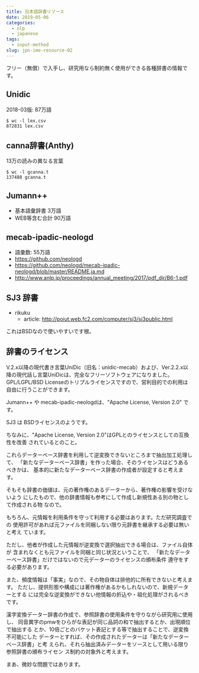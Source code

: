 ```yaml
---
title: 日本語辞書リソース
date: 2019-05-06
categories:
  - nlp
  - japanese
tags:
  - input-method
slug: jpn-ime-resource-02
---
```


フリー（無償）で入手し、研究用なら制約無く使用ができる各種辞書の情報です。

## Unidic

2018-03版: 87万語

```
$ wc -l lex.csv
872831 lex.csv
```

## canna辞書(Anthy)

13万の読みの異なる言葉

```
$ wc -l gcanna.t
137488 gcanna.t
```
## Jumann++

  * 基本語彙辞書 3万語
  * WEB等含む合計 90万語

## mecab-ipadic-neologd

  * 語彙数: 55万語
  * https://github.com/neologd
  * https://github.com/neologd/mecab-ipadic-neologd/blob/master/README.ja.md
  * http://www.anlp.jp/proceedings/annual_meeting/2017/pdf_dir/B6-1.pdf

## SJ3 辞書

  * rikuku
    * article: http://poiut.web.fc2.com/computer/sj3/sj3public.html

これはBSDなので使いやすいです根。


## 辞書のライセンス

V.2.x以降の現代書き言葉UniDic（旧名：unidic-mecab）および、Ver.2.2.x以降の現代話し言葉UniDicは、完全なフリーソフトウェアになりました。 GPL/LGPL/BSD Licenseのトリプルライセンスですので、営利目的での利用は自由に行うことができます。

Jumann++ や mecab-ipadic-neologdは、"Apache License, Version 2.0" です。

SJ3 は BSDライセンスのようです。

ちなみに、"Apache License, Version 2.0"はGPLとのライセンスとしての互換性を改善
されているとのこと。

これらデーターベース辞書を利用して逆変換できないところまで抽出加工処理して、
「新たなデーターベース辞書」を作った場合、そのライセンスはどうあるべきかは、
基本的に新たなデーターベース辞書の作成者が設定すると考えます。

そもそも辞書の価値は、元の著作権のあるデーターから、著作権の影響を受けないよう
にしたもので、他の辞書情報も参考にして作成し新規性ある別の物として作成される物
なので。

もちろん、元情報を利用条件を守って利用する必要はあります。ただ研究調査での
使用許可があれば元ファイルを同梱しない限り元辞書を継承する必要は無いと考え
ています。

ただし、他者が作成した元情報が逆変換で選択抽出できる場合は、ファイル自体が
含まれなくとも元ファイルを同梱と同じ状況ということで、
「新たなデーターベース辞書」だけではないので元データーのライセンスの頒布条件
遵守をする必要があります。

また、頻度情報は「事実」なので、その物自体は排他的に所有できないと考えます。
ただし、提供形態や構成には著作権があるかもしれないので、新規データーとする
には完全な逆変換ができない他情報の折込や・祖化処理がされるべきです。

漢字変換データー辞書の作成で、参照辞書の使用条件を守りながら研究用に使用し、
同音異字のpmwをひらがな表記が同じ品詞の和で抽出するとか、出現順位で抽出する
とか、10倍ごとのバケット表記とする等で抽出することで、逆変換不可能にした
データーとすれば、その作成されたデーターは「新たなデーターベース辞書」と考
えられ、それら抽出済みデーターをソースとして用いる限り参照辞書の頒布ライセン
ス制約の対象外と考えます。

まあ、微妙な問題ではあります。

<!-- vim: se ai tw=79: -->
